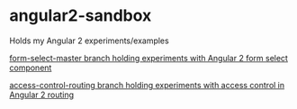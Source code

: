 # angular2-sandbox
Holds my Angular 2 experiments/examples

[form-select-master branch holding experiments with Angular 2 form select component](https://github.com/cdoremus/angular2-sandbox/tree/form-select-master)

[access-control-routing branch holding experiments with access control in Angular 2 routing](https://github.com/cdoremus/angular2-sandbox/tree/access-control-routing)